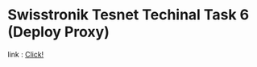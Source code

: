 # Swisstronik Tesnet Techinal Task 6 (Deploy Proxy)

link : [Click!](https://www.swisstronik.com/testnet2/dashboard)


